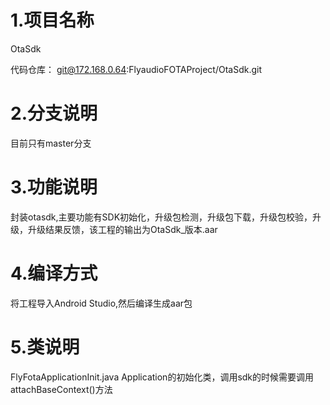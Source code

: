 # 1.项目名称

OtaSdk

代码仓库：
git@172.168.0.64:FlyaudioFOTAProject/OtaSdk.git

# 2.分支说明

目前只有master分支

# 3.功能说明

封装otasdk,主要功能有SDK初始化，升级包检测，升级包下载，升级包校验，升级，升级结果反馈，该工程的输出为OtaSdk_版本.aar

# 4.编译方式

将工程导入Android Studio,然后编译生成aar包

# 5.类说明

FlyFotaApplicationInit.java Application的初始化类，调用sdk的时候需要调用attachBaseContext()方法







